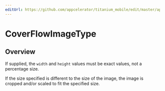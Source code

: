 ```yaml
---
editUrl: https://github.com/appcelerator/titanium_mobile/edit/master/apidoc/Titanium/UI/iOS/CoverFlowView.yml
---
```

# CoverFlowImageType

<TypeHeader/>

## Overview

If supplied, the `width` and `height` values must be exact values, not a percentage size.

If the size specified is different to the size of the image, the image is cropped and/or scaled 
to fit the specified size.

<ApiDocs/>
